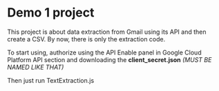 
# Demo 1 project

This project is about data extraction from Gmail using its API and then create a CSV.
By now, there is only the extraction code.

To start using, authorize using the API Enable panel in Google Cloud Platform API section and downloading the **client_secret.json** *(MUST BE NAMED LIKE THAT)*

Then just run
  TextExtraction.js

